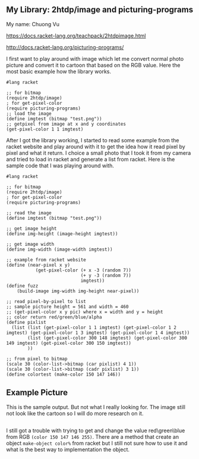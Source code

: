 ## My Library: 2htdp/image and picturing-programs
My name: Chuong Vu

https://docs.racket-lang.org/teachpack/2htdpimage.html

http://docs.racket-lang.org/picturing-programs/

I first want to play around with image which let me convert normal photo picture and convert it to cartoon that based on the RGB value. Here the most basic example how the library works.

```
#lang racket

;; for bitmap
(require 2htdp/image)
; for get-pixel-color
(require picturing-programs)
;; load the image
(define imgtest (bitmap "test.png"))
;; getpixel from image at x and y coordinates
(get-pixel-color 1 1 imgtest)
```

After I got the library working, I started to read some example from the racket website and play around with it to get the idea how it read pixel by pixel and what it return. I choice a small photo that I took it from my camera and tried to load in racket and generate a list from racket. Here is the sample code that I was playing around with.

```
#lang racket

;; for bitmap
(require 2htdp/image)
; for get-pixel-color
(require picturing-programs)

;; read the image
(define imgtest (bitmap "test.png"))

;; get image height
(define img-height (image-height imgtest))

;; get image width
(define img-width (image-width imgtest))

;; example from racket website
(define (near-pixel x y)
           (get-pixel-color (+ x -3 (random 7))
                            (+ y -3 (random 7))
                            imgtest))
(define fuzz
    (build-image img-width img-height near-pixel))
                          
;; read pixel-by-pixel to list
;; sample picture height = 561 and width = 460
;; (get-pixel-color x y pic) where x = width and y = height
;; color return red/green/blue/alpha
(define pixlist
  (list (list (get-pixel-color 1 1 imgtest) (get-pixel-color 1 2 imgtest) (get-pixel-color 1 3 imgtest) (get-pixel-color 1 4 imgtest))
        (list (get-pixel-color 300 148 imgtest) (get-pixel-color 300 149 imgtest) (get-pixel-color 300 150 imgtest))
        ))

;; from pixel to bitmap
(scale 30 (color-list->bitmap (car pixlist) 4 1))
(scale 30 (color-list->bitmap (cadr pixlist) 3 1))
(define colortest (make-color 150 147 146))

```


## Example Picture


This is the sample output. But not what I really looking for. The image still not look like the cartoon so I will do more research on it.


## 

I still got a trouble with trying to get and change the value red\green\blue from RGB `(color 150 147 146 255)`. There are a method that create an object `make-object color%` from racket but I still not sure how to use it and what is the best way to implementation the object.



